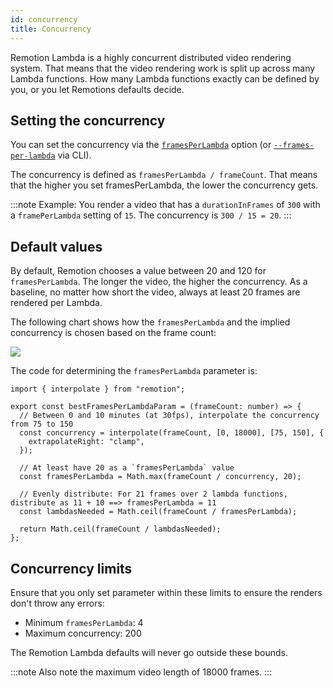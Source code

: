 ```yaml
---
id: concurrency
title: Concurrency
---
```


Remotion Lambda is a highly concurrent distributed video rendering system. That means that the video rendering work is split up across many Lambda functions. How many Lambda functions exactly can be defined by you, or you let Remotions defaults decide.

## Setting the concurrency

You can set the concurrency via the [`framesPerLambda`](/docs/lambda/rendermediaonlambda#framesperlambda) option (or [`--frames-per-lambda`](/docs/lambda/cli/render#--frames-per-lambda) via CLI).

The concurrency is defined as `framesPerLambda / frameCount`. That means that the higher you set framesPerLambda, the lower the concurrency gets.

:::note
Example: You render a video that has a `durationInFrames` of `300` with a `framePerLambda` setting of `15`. The concurrency is `300 / 15 = 20`.
:::

## Default values

By default, Remotion chooses a value between 20 and 120 for `framesPerLambda`. The longer the video, the higher the concurrency. As a baseline, no matter how short the video, always at least 20 frames are rendered per Lambda.

The following chart shows how the `framesPerLambda` and the implied concurrency is chosen based on the frame count:

<img src="/img/concurrency-chart.svg" />

The code for determining the `framesPerLambda` parameter is:

```tsx twoslash
import { interpolate } from "remotion";

export const bestFramesPerLambdaParam = (frameCount: number) => {
  // Between 0 and 10 minutes (at 30fps), interpolate the concurrency from 75 to 150
  const concurrency = interpolate(frameCount, [0, 18000], [75, 150], {
    extrapolateRight: "clamp",
  });

  // At least have 20 as a `framesPerLambda` value
  const framesPerLambda = Math.max(frameCount / concurrency, 20);

  // Evenly distribute: For 21 frames over 2 lambda functions, distribute as 11 + 10 ==> framesPerLambda = 11
  const lambdasNeeded = Math.ceil(frameCount / framesPerLambda);

  return Math.ceil(frameCount / lambdasNeeded);
};
```

## Concurrency limits

Ensure that you only set parameter within these limits to ensure the renders don't throw any errors:

- Minimum `framesPerLambda`: 4
- Maximum concurrency: 200

The Remotion Lambda defaults will never go outside these bounds.

:::note
Also note the maximum video length of 18000 frames.
:::

